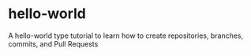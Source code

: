 # hello-world
A hello-world type tutorial to learn how to create repositories, branches, commits, and Pull Requests
